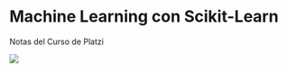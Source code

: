 # Machine Learning con Scikit-Learn
Notas del Curso de Platzi   

[![](https://i.imgur.com/A2bJZdb.png)](https://platzi.com/cursos/scikitlearn/)
